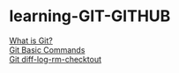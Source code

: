 # learning-GIT-GITHUB

[What is Git?](https://github.com/muratakgul/learning-GIT-GITHUB/blob/main/What%20is%20Git%3F) </br>
[Git Basic Commands](https://github.com/muratakgul/learning-GIT-GITHUB/blob/main/Git%20Basic%20Commands) </br>
[Git diff-log-rm-checktout](https://github.com/muratakgul/learning-GIT-GITHUB/blob/main/Git%20diff%20%26%20Git%20log%20%26%20Git%20rm%20%26%20Git%20checkout)
